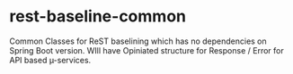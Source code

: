 # rest-baseline-common
Common Classes for ReST baselining which has no dependencies on Spring Boot version. WIll have Opiniated structure for Response / Error for API based µ-services.
